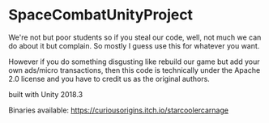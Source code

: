 # SpaceCombatUnityProject

We're not but poor students so if you steal our code, well, not much we can do about it but complain. So mostly I guess use this for whatever you want.

However if you do something disgusting like rebuild our game but add your own ads/micro transactions, then this code is technically under the Apache 2.0 license and you have to credit us as the original authors.

built with Unity 2018.3

Binaries available:
https://curiousorigins.itch.io/starcoolercarnage
